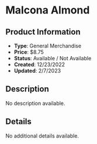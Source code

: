 # Malcona Almond

## Product Information
- **Type**: General Merchandise
- **Price**: $8.75
- **Status**: Available / Not Available
- **Created**: 12/23/2022
- **Updated**: 2/7/2023

## Description
No description available.



## Details
No additional details available.
